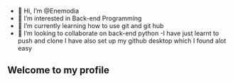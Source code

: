 - 👋 Hi, I’m @Enemodia
- 👀 I’m interested in Back-end Programming 
- 🌱 I’m currently learning how to use git and git hub
- 💞️ I’m looking to collaborate on back-end python
-I have just learnt to push and clone
I have also set up my github desktop which I found alot easy

<!---
Enemodia/Enemodia is a ✨ special ✨ repository because its `README.md` (this file) appears on your GitHub profile.
You can click the Preview link to take a look at your changes.
--->
## Welcome to my profile
